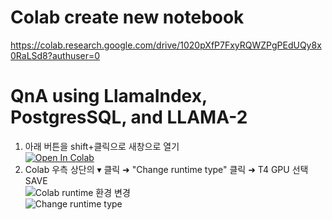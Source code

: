 # Colab create new notebook
https://colab.research.google.com/drive/1020pXfP7FxyRQWZPgPEdUQy8x0RaLSd8?authuser=0
# QnA using LlamaIndex, PostgresSQL, and LLAMA-2
1. 아래 버튼을 shift+클릭으로 새창으로 열기  
<a href="https://colab.research.google.com/github/Jeremy-su1/LlamaIndex-train/blob/main/QnA_using_LlamaIndex.ipynb" target="_parent"><img src="https://colab.research.google.com/assets/colab-badge.svg" alt="Open In Colab"/></a>
2. Colab 우측 상단의 ▾ 클릭 ➜ "Change runtime type" 클릭 ➜ T4 GPU 선택 SAVE  
![Colab runtime 환경 변경](https://github.com/Jeremy-su1/LlamaIndex-train/assets/44183045/0eccf953-9993-41ca-832d-6179bd2350d3#style=max-width:50px;vertical-align:bottom; "Colab runtime 환경 변경")  
![Change runtime type](https://github.com/Jeremy-su1/LlamaIndex-train/assets/44183045/787a1dd5-bdbd-4bee-8c67-91a549ab80d2)

